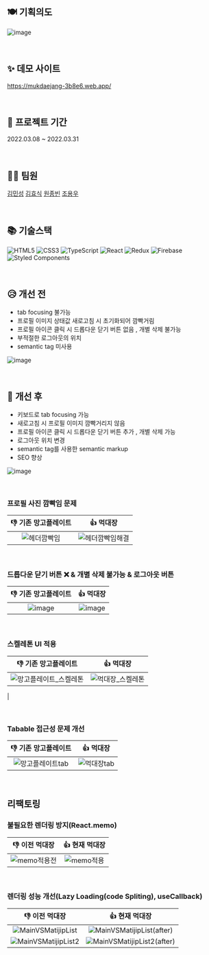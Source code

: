 ## 🍽 기획의도
![image](https://user-images.githubusercontent.com/60125497/161045894-e8ec52b0-a4e8-4bf2-a3cb-09906b895d41.png)

<br>

## ✨ 데모 사이트
https://mukdaejang-3b8e6.web.app/

<br>

## 📆 프로젝트 기간
2022.03.08 ~ 2022.03.31

<br>

## 👨‍💻 팀원
[김민성](https://github.com/minsoftk) [김효식](https://github.com/h-sick) [원종빈](https://github.com/JJongBin) [조용우](https://github.com/ywc8851) 

<br>

## 📚 기술스택
![HTML5](https://img.shields.io/badge/html5-%23E34F26.svg?style=for-the-badge&logo=html5&logoColor=white)
![CSS3](https://img.shields.io/badge/css3-%231572B6.svg?style=for-the-badge&logo=css3&logoColor=white)
![TypeScript](https://img.shields.io/badge/typescript-%23007ACC.svg?style=for-the-badge&logo=typescript&logoColor=white)
![React](https://img.shields.io/badge/react-%2320232a.svg?style=for-the-badge&logo=react&logoColor=%2361DAFB)
![Redux](https://img.shields.io/badge/redux-%23593d88.svg?style=for-the-badge&logo=redux&logoColor=white)
![Firebase](https://img.shields.io/badge/firebase-%23039BE5.svg?style=for-the-badge&logo=firebase)
![Styled Components](https://img.shields.io/badge/styled--components-DB7093?style=for-the-badge&logo=styled-components&logoColor=white)

<br/>

## 😥 개선 전
- tab focusing 불가능
- 프로필 이미지 상태값 새로고침 시 초기화되어 깜빡거림
- 프로필 아이콘 클릭 시 드롭다운 닫기 버튼 없음 , 개별 삭제 불가능
- 부적절한 로그아웃의 위치
- semantic tag 미사용

![image](https://user-images.githubusercontent.com/60125497/161046037-f7890369-822f-4bde-82bf-ac667a0cf339.png)

<br>

## 🤩 개선 후
- 키보드로 tab focusing 가능
- 새로고침 시 프로필 이미지 깜빡거리지 않음
- 프로필 아이콘 클릭 시 드롭다운 닫기 버튼 추가 , 개별 삭제 가능
- 로그아웃 위치 변경
- semantic tag를 사용한 semantic markup
- SEO 향상 

![image](https://user-images.githubusercontent.com/60125497/161055913-a3233888-3ad6-469f-974c-5dc88a8e29e3.png)

<br>

### 프로필 사진 깜빡임 문제
|👎 기존 망고플레이트|👍 먹대장|
|:---:|:---:|
|![헤더깜빡임](https://user-images.githubusercontent.com/60125497/161048868-bd08f086-67b7-4c15-8123-29dc652516a9.gif)|![헤더깜빡임해결](https://user-images.githubusercontent.com/60125497/161049711-0e522f2a-8825-4322-804a-2889562639b1.gif)|

<br>

### 드롭다운 닫기 버튼 ❌ & 개별 삭제 불가능 & 로그아웃 버튼
|👎 기존 망고플레이트|👍 먹대장|
|:---:|:---:|
|![image](https://user-images.githubusercontent.com/60125497/161050944-485a332c-7284-42bf-b0bf-70a1dcef67a3.png)|![image](https://user-images.githubusercontent.com/60125497/161051689-57d7e97e-1afd-4dee-8396-05b821d42a51.png)|

<br/>

### 스켈레톤 UI 적용
|👎 기존 망고플레이트|👍 먹대장|
|:---:|:---:|
|![망고플레이트_스켈레톤](https://user-images.githubusercontent.com/86653111/161181729-71509434-53e5-44d8-be77-34f4a501ada8.gif)|![먹대장_스켈레톤](https://user-images.githubusercontent.com/86653111/161181767-bd651369-e59e-461c-a588-667529c8f147.gif)
|

<br/>

### Tabable 접근성 문제 개선
|👎 기존 망고플레이트|👍 먹대장|
|:---:|:---:|
|![망고플레이트tab](https://user-images.githubusercontent.com/55948211/161093463-1eccdea1-8a62-429e-b0f6-95b7df17743f.gif)|![먹대장tab](https://user-images.githubusercontent.com/55948211/161093514-07f6f505-c837-439f-ac04-89b81a8d36b9.gif)|

<br/>

## 리팩토링

### 불필요한 렌더링 방지(React.memo)
|👎 이전 먹대장|👍 현재 먹대장|
|:---:|:---:|
|![memo적용전](https://user-images.githubusercontent.com/55948211/161093699-33a6b5ec-de82-4215-85ea-d1e98e163469.gif)|![memo적용](https://user-images.githubusercontent.com/55948211/161093682-1651f1a2-4e86-4279-b6d7-b45575d94bc2.gif)|


<br/>

### 렌더링 성능 개선(Lazy Loading(code Spliting), useCallback)
|👎 이전 먹대장|👍 현재 먹대장|
|:---:|:---:|
|![MainVSMatijipList](https://user-images.githubusercontent.com/55948211/161108421-cc4256cb-c708-48bb-9d37-8a4ff23a29df.png)|![MainVSMatijipList(after)](https://user-images.githubusercontent.com/55948211/161108738-7ba9a559-3ddb-4623-b2cb-4a2a4b32a7f0.png)|
|![MainVSMatijipList2](https://user-images.githubusercontent.com/55948211/161109144-369be2e3-15f9-42a3-87af-2a8ea9509890.png) | ![MainVSMatijipList2(after)](https://user-images.githubusercontent.com/55948211/161109118-ceb55aae-527d-4c17-a781-79449541d1d5.png)|






